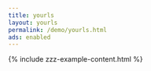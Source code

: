 ```yaml
---
title: yourls
layout: yourls
permalink: /demo/yourls.html
ads: enabled
---
```

{% include zzz-example-content.html %}
